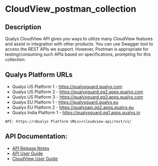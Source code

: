 # CloudView_postman_collection

## Description
Qualys CloudView API gives you ways to utilize many CloudView features and assist in integration with other products.
You can use Swagger tool to access the REST APIs we support. However, Postman is appropriate for testing/consuming such APIs based on specifications, prompting for this collection.

## Qualys Platform URLs
* Qualys US Platform 1 - https://qualysguard.qualys.com
* Qualys US Platform 2 - https://qualysguard.qg2.apps.qualys.com
* Qualys US Platform 3 - https://qualysguard.qg3.apps.qualys.com
* Qualys EU Platform 1 - https://qualysguard.qualys.eu
* Qualys EU Platform 2 - https://qualysapi.qg2.apps.qualys.eu
* Qualys India Platform 1 - https://qualysguard.qg1.apps.qualys.in

`API: https://<Qualys Platform URLs>/cloudview-api/rest/v1/`

## API Documentation:

* [API Release Notes](https://www.qualys.com/docs/release-notes/qualys-cloudview-18-api-release-notes.pdf)
* [API User Guide](https://www.qualys.com/docs/qualys-cloudview-api-user-guide.pdf)
* [CloudView User Guide](https://www.qualys.com/docs/qualys-cloud-view-user-guide.pdf)


